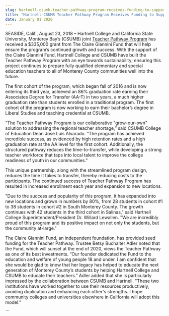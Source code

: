 ```yaml
---
slug: hartnell-csumb-teacher-pathway-program-receives-funding-to-support-continued-program-growth
title: "Hartnell-CSUMB Teacher Pathway Program Receives Funding to Support Continued Program Growth"
date: January 01 2020
---
```


 
<p>
  SEASIDE, Calif., August 23, 2018 – Hartnell College and California State
  University, Monterey Bay’s (CSUMB) joint
  <a href="https://csumb.edu/liberalstudies/teacher-pathway-program"
    >Teacher Pathway Program</a
  >
  has received a $335,000 grant from The Claire Giannini Fund that will help
  ensure the program’s continued growth and success. With the support of the
  Claire Giannini Fund, Hartnell College and CSUMB have built the Teacher
  Pathway Program with an eye towards sustainability; ensuring this project
  continues to prepare fully qualified elementary and special education teachers
  to all of Monterey County communities well into the future.
</p>
<p>
  The first cohort of the program, which began fall of 2016 and is now entering
  its third year, achieved an 86% graduation rate earning their Associates
  Degree for Transfer (AA-T) in two years, a much higher graduation rate than
  students enrolled in a traditional program. The first cohort of the program is
  now working to earn their bachelor’s degree in Liberal Studies and teaching
  credential at CSUMB.
</p>
<p>
  “The Teacher Pathway Program is our collaborative "grow-our-own" solution to
  addressing the regional teacher shortage,” said CSUMB College of Education
  Dean Jose Luis Alvarado. “The program has achieved incredible success, as
  evidenced by high retention rates and a high graduation rate at the AA level
  for the first cohort. Additionally, the structured pathway reduces the
  time-to-transfer, while developing a strong teacher workforce that taps into
  local talent to improve the college readiness of youth in our communities."
</p>
<p>
  This unique partnership, along with the streamlined program design, reduces
  the time it takes to transfer, thereby reducing costs to the participants. The
  continued success of Teacher Pathway Program has resulted in increased
  enrollment each year and expansion to new locations.
</p>
<p>
  "Due to the success and popularity of this program, it has expanded into new
  locations and grown in numbers by 80%, from 28 students in cohort #1 to 38
  students in cohort #2 in South Monterey County. The growth continues with 42
  students in the third cohort in Salinas," said Hartnell College
  Superintendent/President Dr. Willard Lewallen. "We are incredibly proud of
  this program and its positive impact on not only the students, but the
  community at-large."
</p>
<p>
  The Claire Giannini Fund, an independent foundation, has provided seed funding
  for the Teacher Pathway. Trustee Betsy Buchalter Adler noted that the Fund,
  which will sunset at the end of 2020, views the Teacher Pathway as one of its
  best investments. “Our founder dedicated the Fund to the education and welfare
  of young people 18 and under. I am confident that she would be glad to know
  that her legacy has helped to educate the next generation of Monterey County’s
  students by helping Hartnell College and CSUMB to educate their teachers.”
  Adler added that she is particularly impressed by the collaboration between
  CSUMB and Hartnell. "These two institutions have worked together to use their
  resources productively, avoiding duplication and enhancing each other's
  strengths. I hope community colleges and universities elsewhere in California
  will adopt this model."
</p>
```
